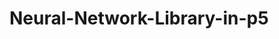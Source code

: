 # Neural-Network-Library-in-p5

<!DOCTYPE html>
<html>
  <head>
    <script type="text/javascript" src="https://cdnjs.cloudflare.com/ajax/libs/p5.js/0.6.1/p5.js"></script>
    <script type="text/javascript" src="https://cdnjs.cloudflare.com/ajax/libs/p5.js/0.6.1/addons/p5.dom.js"></script>
    <script type="text/javascript" src="libraries/nn.js"></script>
    <script type="text/javascript" src="libraries/matrix.js"></script>
    <script type="text/javascript" src="sketch.js"></script>
  </head>
  <body>
  </body>
</html>

